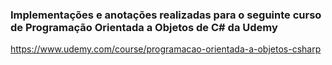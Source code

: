 ### Implementações e anotações realizadas para o seguinte curso de Programação Orientada a Objetos de C# da Udemy 

https://www.udemy.com/course/programacao-orientada-a-objetos-csharp
